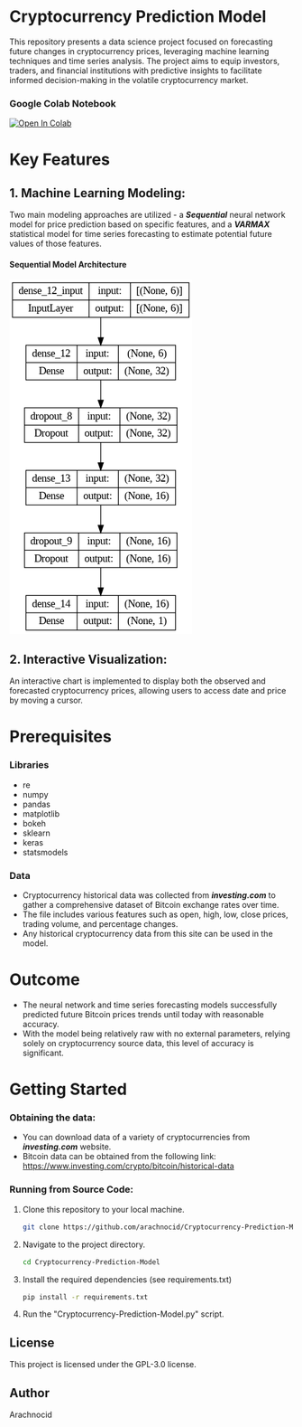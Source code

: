 # **Cryptocurrency Prediction Model**
This repository presents a data science project focused on forecasting future changes in cryptocurrency prices, leveraging machine learning techniques and time series analysis. The project aims to equip investors, traders, and financial institutions with predictive insights to facilitate informed decision-making in the volatile cryptocurrency market.

### Google Colab Notebook
[![Open In Colab](https://colab.research.google.com/assets/colab-badge.svg)](https://colab.research.google.com/drive/1Uwk2WeW7bd0F0wqPSwxGyl_U5KqKPm7P?usp=sharing)

# **Key Features**
## 1. Machine Learning Modeling:

Two main modeling approaches are utilized - a **_Sequential_** neural network model for price prediction based on specific features, and a **_VARMAX_** statistical model for time series forecasting to estimate potential future values of those features.

#### Sequential Model Architecture
<img src="https://github.com/arachnocid/Cryptocurrency-Prediction-Model/blob/main/model_architecture.png">

## 2. Interactive Visualization:

An interactive chart is implemented to display both the observed and forecasted cryptocurrency prices, allowing users to access date and price by moving a cursor.

# **Prerequisites**

### Libraries
- re
- numpy
- pandas
- matplotlib
- bokeh
- sklearn
- keras
- statsmodels

### Data
- Cryptocurrency historical data was collected from **_investing.com_** to gather a comprehensive dataset of Bitcoin exchange rates over time.
- The file includes various features such as open, high, low, close prices, trading volume, and percentage changes.
- Any historical cryptocurrency data from this site can be used in the model.

# **Outcome**
-	The neural network and time series forecasting models successfully predicted future Bitcoin prices trends until today with reasonable accuracy.
-	With the model being relatively raw with no external parameters, relying solely on cryptocurrency source data, this level of accuracy is significant.

# **Getting Started**
### Obtaining the data:

- You can download data of a variety of cryptocurrencies from **_investing.com_** website.
- Bitcoin data can be obtained from the following link: https://www.investing.com/crypto/bitcoin/historical-data

### Running from Source Code:
1. Clone this repository to your local machine.
   ```bash
   git clone https://github.com/arachnocid/Cryptocurrency-Prediction-Model.git
2. Navigate to the project directory.
   ```bash
   cd Cryptocurrency-Prediction-Model
3. Install the required dependencies (see requirements.txt)
   ```bash
   pip install -r requirements.txt
4. Run the "Cryptocurrency-Prediction-Model.py" script.

## License
This project is licensed under the GPL-3.0 license.

## Author
Arachnocid
